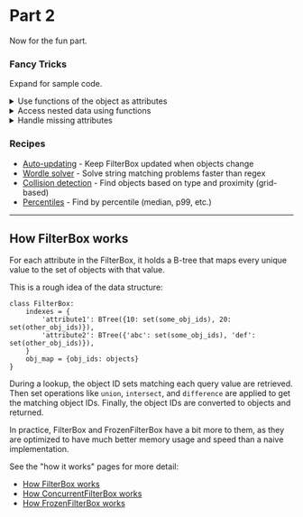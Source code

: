 # Part 2

Now for the fun part.

### Fancy Tricks

Expand for sample code.

<details>
<summary>Use functions of the object as attributes</summary>

You can also index on functions evaluated on the object, as if they were attributes.

Find palindromes of length 5 or 7:
```
from filterbox import FilterBox
strings = ['bob', 'fives', 'kayak', 'stats', 'pullup', 'racecar']

# define a function that takes the object as input
def is_palindrome(s):
    return s == s[::-1]

fb = FilterBox(strings, [is_palindrome, len])
fb[{
    is_palindrome: True, 
    len: {'in': [5, 7]}
}]
# result: ['kayak', 'racecar', 'stats']
```

Functions are evaluated on the object when it is added to the FilterBox. 

</details>

<details>
<summary>Access nested data using functions</summary>
<br />
Use functions to get values from nested data structures.

```
from filterbox import FilterBox

objs = [
    {'a': {'b': [1, 2, 3]}},
    {'a': {'b': [4, 5, 6]}}
]

def get_nested(obj):
    return obj['a']['b'][0]

fb = FilterBox(objs, [get_nested])
fb[{get_nested: 4}]
# result: {'a': {'b': [4, 5, 6]}}
```
</details>

<details>
<summary>Handle missing attributes</summary>
<br />

Objects don't need to have every attribute.

 - Objects that are missing an attribute will not be stored under that attribute. This saves lots of memory.
 - To find all objects that have an attribute, match the special value <code>ANY</code>. 
 - To find objects missing the attribute, exclude <code>ANY</code>.
 - In functions, raise <code>MissingAttribute</code> to tell FilterBox the object is missing.

Example:
```
from filterbox import FilterBox, ANY
from filterbox.exceptions import MissingAttribute

objs = [{'a': 1}, {'a': 2}, {}]

def get_a(obj):
    try:
        return obj['a']
    except KeyError:
        raise MissingAttribute  # tell FilterBox this attribute is missing

fb = FilterBox(objs, ['a', get_a])

fb[{'a': ANY}]          # result: [{'a': 1}, {'a': 2}]
fb[{get_a: ANY}]        # result: [{'a': 1}, {'a': 2}]
fb[{'a': {'!=': ANY}}]  # result: [{}]
```

Note that `None` is treated as a normal value and is stored.
</details>

### Recipes
 
 - [Auto-updating](https://github.com/manimino/filterbox/blob/main/examples/update.py) - Keep FilterBox updated when objects change
 - [Wordle solver](https://github.com/manimino/filterbox/blob/main/examples/wordle.ipynb) - Solve string matching problems faster than regex
 - [Collision detection](https://github.com/manimino/filterbox/blob/main/examples/collision.py) - Find objects based on type and proximity (grid-based)
 - [Percentiles](https://github.com/manimino/filterbox/blob/main/examples/percentile.py) - Find by percentile (median, p99, etc.)

____

## How FilterBox works

For each attribute in the FilterBox, it holds a B-tree that maps every unique value to the set of objects with 
that value. 

This is a rough idea of the data structure: 
```
class FilterBox:
    indexes = {
        'attribute1': BTree({10: set(some_obj_ids), 20: set(other_obj_ids)}),
        'attribute2': BTree({'abc': set(some_obj_ids), 'def': set(other_obj_ids)}),
    }
    obj_map = {obj_ids: objects}
}
```

During a lookup, the object ID sets matching each query value are retrieved. Then set operations like `union`, 
`intersect`, and `difference` are applied to get the matching object IDs. Finally, the object IDs are converted
to objects and returned.

In practice, FilterBox and FrozenFilterBox have a bit more to them, as they are optimized to have much better
memory usage and speed than a naive implementation. 

See the "how it works" pages for more detail:
 - [How FilterBox works](filterbox/mutable/how_it_works.md)
 - [How ConcurrentFilterBox works](filterbox/concurrent/how_it_works.md)
 - [How FrozenFilterBox works](filterbox/frozen/how_it_works.md)

